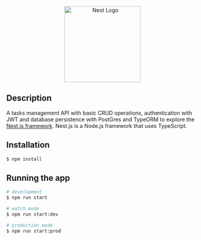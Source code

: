 <p align="center">
  <a href="http://nestjs.com/" target="blank"><img src="https://nestjs.com/img/logo-small.svg" width="200" alt="Nest Logo" /></a>
</p>

## Description

A tasks management API with basic CRUD operations, authentication with JWT and database persistence with PostGres and TypeORM to explore the [Nest.js framework](https://github.com/nestjs/nest).
Nest.js is a Node.js framework that uses TypeScript.
## Installation

```bash
$ npm install
```

## Running the app

```bash
# development
$ npm run start

# watch mode
$ npm run start:dev

# production mode
$ npm run start:prod
```